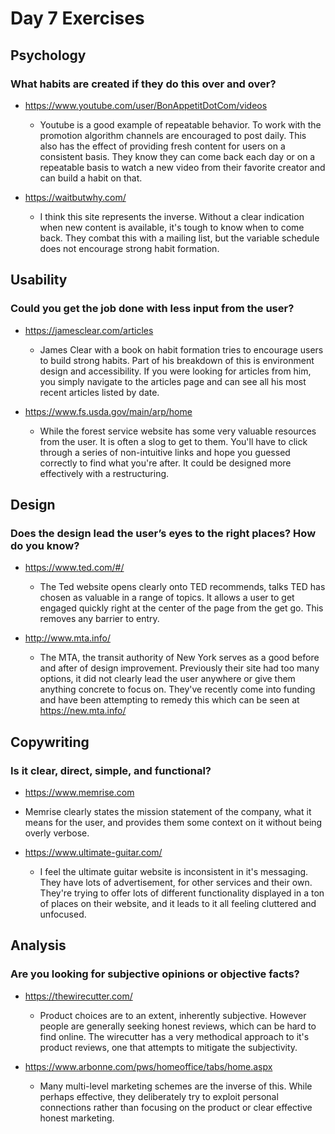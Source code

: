 # Day 7 Exercises

## Psychology
### What habits are created if they do this over and over?
- https://www.youtube.com/user/BonAppetitDotCom/videos
  - Youtube is a good example of repeatable behavior. To work with the promotion algorithm channels are encouraged to post daily. This also has the effect of providing fresh content for users on a consistent basis. They know they can come back each day or on a repeatable basis to watch a new video from their favorite creator and can build a habit on that.

- https://waitbutwhy.com/
  - I think this site represents the inverse. Without a clear indication when new content is available, it's tough to know when to come back. They combat this with a mailing list, but the variable schedule does not encourage strong habit formation.

## Usability
### Could you get the job done with less input from the user?
- https://jamesclear.com/articles
  - James Clear with a book on habit formation tries to encourage users to build strong habits. Part of his breakdown of this is environment design and accessibility. If you were looking for articles from him, you simply navigate to the articles page and can see all his most recent articles listed by date.

- https://www.fs.usda.gov/main/arp/home
  - While the forest service website has some very valuable resources from the user. It is often a slog to get to them. You'll have to click through a series of non-intuitive links and hope you guessed correctly to find what you're after. It could be designed more effectively with a restructuring.

## Design
### Does the design lead the user’s eyes to the right places? How do you know?
- https://www.ted.com/#/
  - The Ted website opens clearly onto TED recommends, talks TED has chosen as valuable in a range of topics. It allows a user to get engaged quickly right at the center of the page from the get go. This removes any barrier to entry.

- http://www.mta.info/
  - The MTA, the transit authority of New York serves as a good before and after of design improvement. Previously their site had too many options, it did not clearly lead the user anywhere or give them anything concrete to focus on. They've recently come into funding and have been attempting to remedy this which can be seen at https://new.mta.info/

## Copywriting
### Is it clear, direct, simple, and functional?
 - https://www.memrise.com
  - Memrise clearly states the mission statement of the company, what it means for the user, and provides them some context on it without being overly verbose.

- https://www.ultimate-guitar.com/
  - I feel the ultimate guitar website is inconsistent in it's messaging. They have lots of advertisement, for other services and their own. They're trying to offer lots of different functionality displayed in a ton of places on their website, and it leads to it all feeling cluttered and unfocused.

## Analysis
### Are you looking for subjective opinions or objective facts?
- https://thewirecutter.com/
  - Product choices are to an extent, inherently subjective. However people are generally seeking honest reviews, which can be hard to find online. The wirecutter has a very methodical approach to it's product reviews, one that attempts to mitigate the subjectivity.

- https://www.arbonne.com/pws/homeoffice/tabs/home.aspx
  - Many multi-level marketing schemes are the inverse of this. While perhaps effective, they deliberately try to exploit personal connections rather than focusing on the product or clear effective honest marketing.
